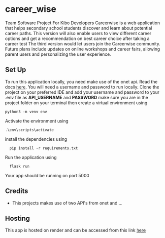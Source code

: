 # career_wise
Team Software Project For Kibo Developers
Careerwise is a web application that helps secondary school students discover and learn about potential career paths. 
This version will also enable users to view different career options and get a recommendation on best career choice after taking a career test 
The third version would let users  join the Careerwise community. 
Future plans include updates on online workshops and career fairs, allowing parent users and personalizing the user experience.


## Set Up

To run this application locally, you need make use of the onet api. Read the docs [here](https://services.onetcenter.org/reference/). You will need a username and password to run locally.  Clone the project on your preferred IDE and add your username and password to your .env file as **API_USERNAME** and **PASSWORD**
make sure you are in the project folder on your terminal then create a virtual environment using
```dotnetcli
python3 -m venv env 
```
Activate the environment using
```dotnetcli
.\env\scripts\activate
```
install the dependencies using 
```powershell-interactive
  pip install -r requirements.txt
```
Run the application using
```azurepowershell
  flask run
```
Your app should be running on port 5000

[](http://127.0.0.1:5000)



## Credits
- This projects makes use of two API's from onet and ...

## Hosting 
This app is hosted on render and can be accessed from this link [here](https://careerwise.onrender.com/careers)
